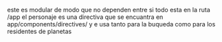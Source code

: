 este es modular de modo que no dependen entre si
todo esta en la ruta /app
el personaje es una directiva que se encuantra en app/components/directives/
y e usa tanto para la buqueda como para los residentes de planetas
